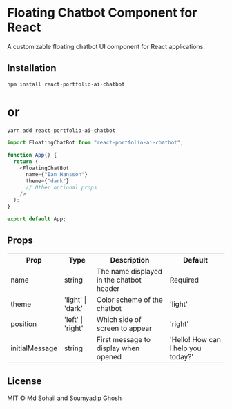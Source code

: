 # Floating Chatbot Component for React

A customizable floating chatbot UI component for React applications.

## Installation

```js
npm install react-portfolio-ai-chatbot
```

# or

```js
yarn add react-portfolio-ai-chatbot
```

```js
import FloatingChatBot from "react-portfolio-ai-chatbot";

function App() {
  return (
    <FloatingChatBot
      name={"Ian Hansson"}
      theme={"dark"}
      // Other optional props
    />
  );
}

export default App;
```

## Props
<table>
  <tr>
    <th> Prop </th>
    <th> Type </th>
    <th> Description </th>
    <th> Default </th>
  </tr>
  <tr>
    <td> name </td>
    <td> string </td>
    <td> The name displayed in the chatbot header	 </td>
    <td> Required </td>
  </tr>
  <tr>
    <td> theme </td>
    <td> 'light' | 'dark' </td>
    <td> Color scheme of the chatbot </td>
    <td> 'light' </td>
  </tr>
  <tr>
    <td> position </td>
    <td> 'left' | 'right' </td>
    <td> Which side of screen to appear </td>
    <td> 'right' </td>
  </tr>
  <tr>
    <td> initialMessage </td>
    <td> string </td>
    <td> First message to display when opened </td>
    <td> 'Hello! How can I help you today?' </td>
  </tr>
</table>

## License

MIT © Md Sohail and Soumyadip Ghosh
